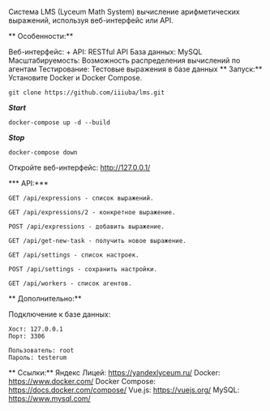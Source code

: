 Система LMS (Lyceum Math System) вычисление арифметических выражений, используя веб-интерфейс или API.

** Особенности:**

Веб-интерфейс: +
API: RESTful API
База данных: MySQL
Масштабируемость: Возможность распределения вычислений по агентам
Тестирование: Тестовые выражения в базе данных
** Запуск:**
Установите Docker и Docker Compose.
```
git clone https://github.com/iiiuba/lms.git
```
***Start***
```
docker-compose up -d --build
```
***Stop***
```
docker-compose down
```
Откройте веб-интерфейс: http://127.0.0.1/

*** API:***
```
GET /api/expressions - список выражений.

GET /api/expressions/2 - конкретное выражение.

POST /api/expressions - добавить выражение.

GET /api/get-new-task - получить новое выражение.

GET /api/settings - список настроек.

POST /api/settings - сохранить настройки.

GET /api/workers - список агентов.
```
** Дополнительно:**

Подключение к базе данных:
```
Хост: 127.0.0.1
Порт: 3306
```
```
Пользователь: root
Пароль: testerum
```
** Ссылки:**
Яндекс Лицей: https://yandexlyceum.ru/
Docker: https://www.docker.com/
Docker Compose: https://docs.docker.com/compose/
Vue.js: https://vuejs.org/
MySQL: https://www.mysql.com/
